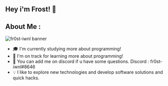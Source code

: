 ## Hey i'm Frost! 👋

## About Me :

![fr0st-iwnl banner](https://user-images.githubusercontent.com/119555371/204976338-9ae2a5db-5dbb-4e59-b878-3fac6ddac172.gif)

* 🎓  I'm currently studying more about programming!
* 🌱  I'm on track for learning more about programming!
* 💎  You can add me on discord if u have some questions. Discord : fr0st-iwnl#8646
* 💡  I like to explore new technologies and develop software solutions and quick hacks.
